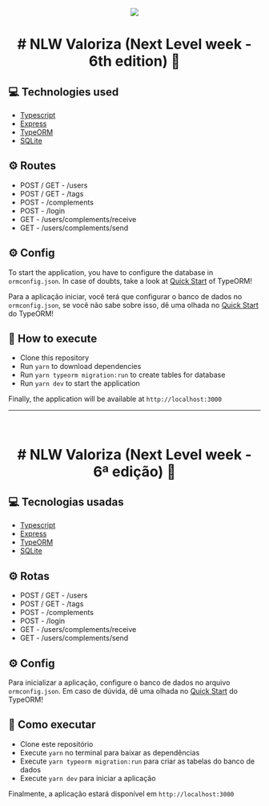 <p align="center" >
<img src="https://user-images.githubusercontent.com/61299540/123202984-020f5000-d48c-11eb-8c12-38af40aae04e.png" />
</p>
<h1 align="center"># NLW Valoriza (Next Level week - 6th edition) 🚀</h1>

## 💻 Technologies used
- [Typescript](https://www.typescriptlang.org/)
- [Express](https://expressjs.com)
- [TypeORM](https://typeorm.io/)
- [SQLite](https://www.sqlite.org/index.html)

## ⚙️ Routes

- POST / GET - /users
- POST / GET - /tags 
- POST - /complements
- POST - /login 
- GET - /users/complements/receive
- GET - /users/complements/send

## ⚙️ Config

To start the application, you have to configure the database in `ormconfig.json`. In case of doubts, take a look at [Quick Start](https://typeorm.io/#/) of TypeORM!

Para a aplicação iniciar, você terá que configurar o banco de dados no `ormconfig.json`, se você não sabe sobre isso, dê uma olhada no [Quick Start](https://typeorm.io/#/) do TypeORM!

## 🚀 How to execute

- Clone this repository
- Run `yarn` to download dependencies
- Run `yarn typeorm migration:run` to create tables for database
- Run `yarn dev` to start the application

Finally, the application will be available at `http://localhost:3000`

---
<br>
<h1 align="center"># NLW Valoriza (Next Level week - 6ª edição) 🚀</h1>

## 💻 Tecnologias usadas
- [Typescript](https://www.typescriptlang.org/)
- [Express](https://expressjs.com)
- [TypeORM](https://typeorm.io/)
- [SQLite](https://www.sqlite.org/index.html)

## ⚙️ Rotas

- POST / GET - /users
- POST / GET - /tags 
- POST - /complements
- POST - /login 
- GET - /users/complements/receive
- GET - /users/complements/send

## ⚙️ Config

Para inicializar a aplicação, configure o banco de dados no arquivo `ormconfig.json`. Em caso de dúvida, dê uma olhada no [Quick Start](https://typeorm.io/#/) do TypeORM!

## 🚀 Como executar

- Clone este repositório
- Execute `yarn` no terminal para baixar as dependências
- Execute `yarn typeorm migration:run` para criar as tabelas do banco de dados
- Execute `yarn dev` para iniciar a aplicação

Finalmente, a aplicação estará disponível em `http://localhost:3000`